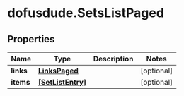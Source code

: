 # dofusdude.SetsListPaged

## Properties

Name | Type | Description | Notes
------------ | ------------- | ------------- | -------------
**links** | [**LinksPaged**](LinksPaged.md) |  | [optional] 
**items** | [**[SetListEntry]**](SetListEntry.md) |  | [optional] 


